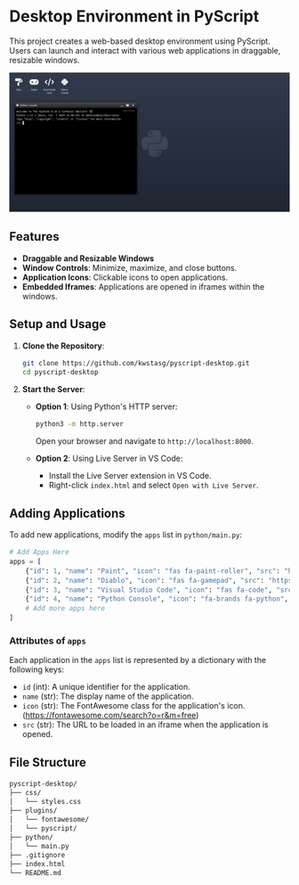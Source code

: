 
# Desktop Environment in PyScript

This project creates a web-based desktop environment using PyScript. Users can launch and interact with various web applications in draggable, resizable windows.

![Screenshot of the Desktop Environment](screenshot.jpg)

## Features

- **Draggable and Resizable Windows**
- **Window Controls**: Minimize, maximize, and close buttons.
- **Application Icons**: Clickable icons to open applications.
- **Embedded Iframes**: Applications are opened in iframes within the windows.

## Setup and Usage

1. **Clone the Repository**:
   ```bash
   git clone https://github.com/kwstasg/pyscript-desktop.git
   cd pyscript-desktop
   ```

2. **Start the Server**:
   - **Option 1**: Using Python's HTTP server:
     ```bash
     python3 -m http.server
     ```
     Open your browser and navigate to `http://localhost:8000`.
   
   - **Option 2**: Using Live Server in VS Code:
     - Install the Live Server extension in VS Code.
     - Right-click `index.html` and select `Open with Live Server`.

## Adding Applications

To add new applications, modify the `apps` list in `python/main.py`:

```python
# Add Apps Here
apps = [
    {"id": 1, "name": "Paint", "icon": "fas fa-paint-roller", "src": "https://jspaint.app/"},
    {"id": 2, "name": "Diablo", "icon": "fas fa-gamepad", "src": "https://d07riv.github.io/diabloweb/"},
    {"id": 3, "name": "Visual Studio Code", "icon": "fas fa-code", "src": "https://emupedia.net/emupedia-app-vscode/"},
    {"id": 4, "name": "Python Console", "icon": "fa-brands fa-python", "src": "https://pyodide.org/en/stable/console.html"},
    # Add more apps here
]
```

### Attributes of `apps`

Each application in the `apps` list is represented by a dictionary with the following keys:

- `id` (int): A unique identifier for the application.
- `name` (str): The display name of the application.
- `icon` (str): The FontAwesome class for the application's icon. (https://fontawesome.com/search?o=r&m=free)
- `src` (str): The URL to be loaded in an iframe when the application is opened.


## File Structure

```
pyscript-desktop/
├── css/
│   └── styles.css
├── plugins/
│   └── fontawesome/
│   └── pyscript/
├── python/
│   └── main.py
├── .gitignore
├── index.html
└── README.md
```
